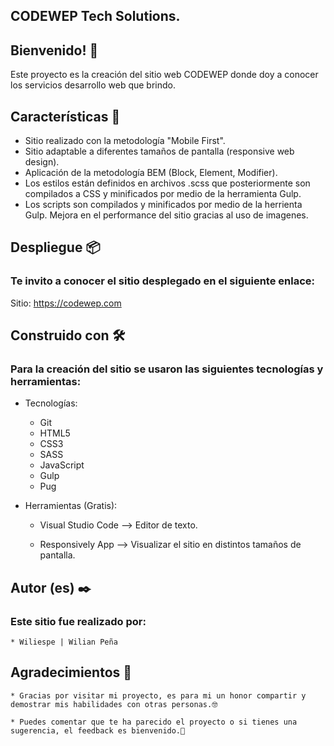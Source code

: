 ## CODEWEP Tech Solutions.


## Bienvenido! 👋
Este proyecto es la creación del sitio web CODEWEP donde doy a conocer los servicios desarrollo web que brindo.

## Características 📄

* Sitio realizado con la metodología "Mobile First".
* Sitio adaptable a diferentes tamaños de pantalla (responsive web design).
* Aplicación de la metodología BEM (Block, Element, Modifier).
* Los estilos están definidos en archivos .scss que posteriormente son compilados a CSS y minificados por medio de la herramienta Gulp.
* Los scripts son compilados y minificados por medio de la herrienta Gulp.
Mejora en el performance del sitio gracias al uso de imagenes.


## Despliegue 📦

### Te invito a conocer el sitio desplegado en el siguiente enlace:

Sitio: https://codewep.com

## Construido con 🛠️

### Para la creación del sitio se usaron las siguientes tecnologías y herramientas:

* Tecnologías:

    * Git 
    * HTML5 
    * CSS3 
    * SASS 
    * JavaScript 
    * Gulp
    * Pug

* Herramientas (Gratis):

    * Visual Studio Code --> Editor de texto.

    * Responsively App --> Visualizar el sitio en distintos tamaños de pantalla.

## Autor (es) ✒️

### Este sitio fue realizado por:

    * Wiliespe | Wilian Peña

## Agradecimientos 🎁

    * Gracias por visitar mi proyecto, es para mi un honor compartir y demostrar mis habilidades con otras personas.🤓

    * Puedes comentar que te ha parecido el proyecto o si tienes una sugerencia, el feedback es bienvenido.📢